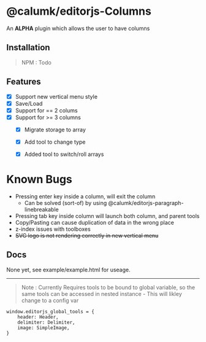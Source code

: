 # @calumk/editorjs-Columns

An **ALPHA** plugin which allows the user to have columns

## Installation

> NPM : Todo


## Features 

* [x] Support new vertical menu style
* [x] Save/Load
* [x] Support for == 2 colums
* [x] Support for >= 3 columns
    * [x] Migrate storage to array
    * [x] Add tool to change type
    * [x] Added tool to switch/roll arrays


# Known Bugs
* Pressing enter key inside a column, will exit the column 
    * Can be solved (sort-of) by using @calumk/editorjs-paragraph-linebreakable
* Pressing tab key inside column will launch both column, and parent tools
* Copy/Pasting can cause duplication of data in the wrong place
* z-index issues with toolboxes
* ~~SVG logo is not rendering correctly in new vertical menu~~


## Docs
None yet, see example/example.html for useage.


---

> Note : Currently Requires tools to be bound to global variable, so the same tools can be accessed in nested instance - This will likley change to a config var

```
window.editorjs_global_tools = {
    header: Header,
    delimiter: Delimiter,
    image: SimpleImage,
}